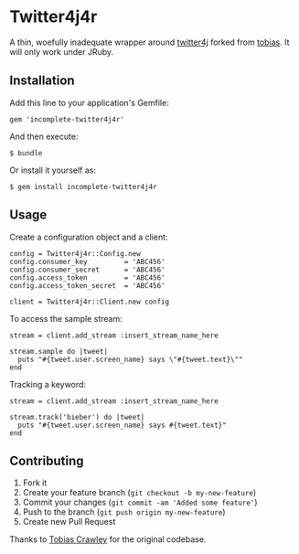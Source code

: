# Twitter4j4r

A thin, woefully inadequate wrapper around [twitter4j](http://twitter4j.org/)
forked from [tobias](https://github.com/tobias/twitter4j4r). It will only work
under JRuby.


## Installation

Add this line to your application's Gemfile:

    gem 'incomplete-twitter4j4r'

And then execute:

    $ bundle

Or install it yourself as:

    $ gem install incomplete-twitter4j4r


## Usage

Create a configuration object and a client:

    config = Twitter4j4r::Config.new
    config.consumer_key         = 'ABC456'
    config.consumer_secret      = 'ABC456'
    config.access_token         = 'ABC456'
    config.access_token_secret  = 'ABC456'
    
    client = Twitter4j4r::Client.new config 

To access the sample stream:

    stream = client.add_stream :insert_stream_name_here

    stream.sample do |tweet|
      puts "#{tweet.user.screen_name} says \"#{tweet.text}\""
    end

Tracking a keyword:
    
    stream = client.add_stream :insert_stream_name_here

    stream.track('bieber') do |tweet|
      puts "#{tweet.user.screen_name} says #{tweet.text}"
    end


## Contributing

1. Fork it
2. Create your feature branch (`git checkout -b my-new-feature`)
3. Commit your changes (`git commit -am 'Added some feature'`)
4. Push to the branch (`git push origin my-new-feature`)
5. Create new Pull Request



Thanks to [Tobias Crawley](https://github.com/tobias) for the original codebase.

